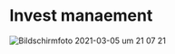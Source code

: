 # Invest manaement

![Bildschirmfoto 2021-03-05 um 21 07 21](https://user-images.githubusercontent.com/26324819/110219679-06a1ff80-7ec1-11eb-8624-9a4b76bad7cd.png)


